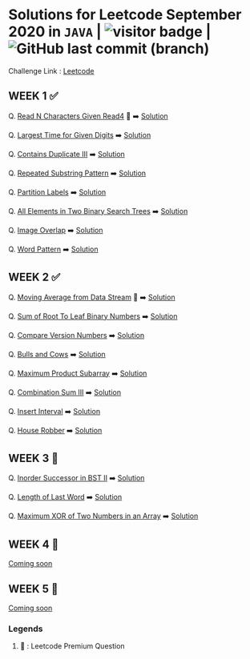 # Solutions for Leetcode September 2020 in `JAVA`  | <img src="https://visitor-badge.laobi.icu/badge?page_id=abhisheksurve45.leetcode-sep-2020" alt="visitor badge"/> | ![GitHub last commit (branch)](https://img.shields.io/github/last-commit/abhisheksurve45/leetcode-sep-2020/master)

Challenge Link : [Leetcode](https://leetcode.com/explore/challenge/card/september-leetcoding-challenge/)

## WEEK 1 ✅

Q. [Read N Characters Given Read4](https://leetcode.com/explore/challenge/card/september-leetcoding-challenge/554/week-1-september-1st-september-7th/3444/) 🔏 ➡️ [Solution](https://github.com/abhisheksurve45/leetcode-sep-2020/blob/master/WEEK1/ReadNCharactersRead4.java)

Q. [Largest Time for Given Digits](https://leetcode.com/explore/challenge/card/september-leetcoding-challenge/554/week-1-september-1st-september-7th/3445/) ➡️ [Solution](https://github.com/abhisheksurve45/leetcode-sep-2020/blob/master/WEEK1/LargestTimeforGivenDigits.java)

Q. [Contains Duplicate III](https://leetcode.com/explore/challenge/card/september-leetcoding-challenge/554/week-1-september-1st-september-7th/3446/) ➡️ [Solution](https://github.com/abhisheksurve45/leetcode-sep-2020/blob/master/WEEK1/ContainsDuplicateIII.java)

Q. [Repeated Substring Pattern](https://leetcode.com/explore/challenge/card/september-leetcoding-challenge/554/week-1-september-1st-september-7th/3447/) ➡️ [Solution](https://github.com/abhisheksurve45/leetcode-sep-2020/blob/master/WEEK1/RepeatedSubstringPattern.java)

Q. [Partition Labels](https://leetcode.com/explore/challenge/card/september-leetcoding-challenge/554/week-1-september-1st-september-7th/3448/) ➡️ [Solution](https://github.com/abhisheksurve45/leetcode-sep-2020/blob/master/WEEK1/PartitionLabels.java)

Q. [All Elements in Two Binary Search Trees](https://leetcode.com/explore/challenge/card/september-leetcoding-challenge/554/week-1-september-1st-september-7th/3449/) ➡️ [Solution](https://github.com/abhisheksurve45/leetcode-sep-2020/blob/master/WEEK1/AllElementsinTwoBST.java)

Q. [Image Overlap](https://leetcode.com/explore/challenge/card/september-leetcoding-challenge/554/week-1-september-1st-september-7th/3450/) ➡️ [Solution](https://github.com/abhisheksurve45/leetcode-sep-2020/blob/master/WEEK1/ImageOverlap.java)

Q. [Word Pattern](https://leetcode.com/explore/challenge/card/september-leetcoding-challenge/554/week-1-september-1st-september-7th/3451/) ➡️ [Solution](https://github.com/abhisheksurve45/leetcode-sep-2020/blob/master/WEEK1/WordPattern.java)

## WEEK 2 ✅

Q. [Moving Average from Data Stream](https://leetcode.com/explore/challenge/card/september-leetcoding-challenge/555/week-2-september-8th-september-14th/3452/) 🔏 ➡️ [Solution](https://github.com/abhisheksurve45/leetcode-sep-2020/blob/master/WEEK2/MovingAveragefromDataStream.java)

Q. [Sum of Root To Leaf Binary Numbers](https://leetcode.com/explore/challenge/card/september-leetcoding-challenge/555/week-2-september-8th-september-14th/3453/) ➡️ [Solution](https://github.com/abhisheksurve45/leetcode-sep-2020/blob/master/WEEK2/SumofRootToLeafBinaryNumbers.java)

Q. [Compare Version Numbers](https://leetcode.com/explore/challenge/card/september-leetcoding-challenge/555/week-2-september-8th-september-14th/3454/) ➡️ [Solution](https://github.com/abhisheksurve45/leetcode-sep-2020/blob/master/WEEK2/CompareVersionNumbers.java)

Q. [Bulls and Cows](https://leetcode.com/explore/challenge/card/september-leetcoding-challenge/555/week-2-september-8th-september-14th/3455/) ➡️ [Solution](https://github.com/abhisheksurve45/leetcode-sep-2020/blob/master/WEEK2/BullsCows.java)

Q. [Maximum Product Subarray](https://leetcode.com/explore/challenge/card/september-leetcoding-challenge/555/week-2-september-8th-september-14th/3456/) ➡️ [Solution](https://github.com/abhisheksurve45/leetcode-sep-2020/blob/master/WEEK2/MaximumProductSubarray.java)

Q. [Combination Sum III](https://leetcode.com/explore/challenge/card/september-leetcoding-challenge/555/week-2-september-8th-september-14th/3457/) ➡️ [Solution](https://github.com/abhisheksurve45/leetcode-sep-2020/blob/master/WEEK2/CombinationSumIII.java)

Q. [Insert Interval](https://leetcode.com/explore/challenge/card/september-leetcoding-challenge/555/week-2-september-8th-september-14th/3458/) ➡️ [Solution](https://github.com/abhisheksurve45/leetcode-sep-2020/blob/master/WEEK2/InsertInterval.java)

Q. [House Robber](https://leetcode.com/explore/challenge/card/september-leetcoding-challenge/555/week-2-september-8th-september-14th/3459/) ➡️ [Solution](https://github.com/abhisheksurve45/leetcode-sep-2020/blob/master/WEEK2/HouseRobber.java)

## WEEK 3 🚧

Q. [Inorder Successor in BST II](https://leetcode.com/explore/challenge/card/september-leetcoding-challenge/556/week-3-september-15th-september-21st/3460/) ➡️ [Solution](https://github.com/abhisheksurve45/leetcode-sep-2020/blob/master/WEEK3/InorderSuccessorBSTII.java)

Q. [Length of Last Word](https://leetcode.com/explore/challenge/card/september-leetcoding-challenge/556/week-3-september-15th-september-21st/3461/) ➡️ [Solution](https://github.com/abhisheksurve45/leetcode-sep-2020/blob/master/WEEK3/LengthofLastWord.java)

Q. [Maximum XOR of Two Numbers in an Array](https://leetcode.com/explore/challenge/card/september-leetcoding-challenge/556/week-3-september-15th-september-21st/3462/) ➡️ [Solution](https://github.com/abhisheksurve45/leetcode-sep-2020/blob/master/WEEK3/MaximumXORofTwoNumbersinArray.java)

## WEEK 4 🚧

[Coming soon](https://leetcode.com/explore/challenge/card/september-leetcoding-challenge/)

## WEEK 5 🚧

[Coming soon](https://leetcode.com/explore/challenge/card/september-leetcoding-challenge/)


### Legends 

1. 🔏 : Leetcode Premium Question
